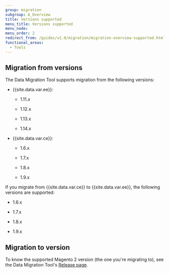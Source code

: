 ```yaml
---
group: migration
subgroup: A_Overview
title: Versions supported
menu_title: Versions supported
menu_node:
menu_order: 2
redirect_from: /guides/v1.0/migration/migration-overview-supported.html
functional_areas:
  - Tools
---
```


## Migration from versions

The Data Migration Tool supports migration from the following versions:

* {{site.data.var.ee}}:

    * 1.11.x

    * 1.12.x

    * 1.13.x

    * 1.14.x

* {{site.data.var.ce}}:

    * 1.6.x

    * 1.7.x

    * 1.8.x

    * 1.9.x

If you migrate from {{site.data.var.ce}} to {{site.data.var.ee}}, the following versions are supported:

* 1.6.x

* 1.7.x

* 1.8.x

* 1.9.x

## Migration to version

To know the supported Magento 2 version (the one you're migrating to), see the Data Migration Tool's [Release page](https://github.com/magento/data-migration-tool/releases).
